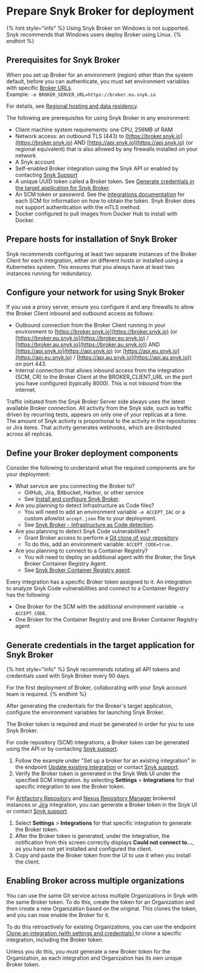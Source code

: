 # Prepare Snyk Broker for deployment

{% hint style="info" %}
Using Snyk Broker on Windows is not supported. Snyk recommends that Windows users deploy Broker using Linux.
{% endhint %}

## Prerequisites for Snyk Broker

When you set up Broker for an environment (region) other than the system default, before you can authenticate, you must set environment variables with specific [Broker URLs](../../working-with-snyk/regional-hosting-and-data-residency.md#broker-urls).\
Example: `-e BROKER_SERVER_URL=https://broker.eu.snyk.io`

For details, see [Regional hosting and data residency](https://docs.snyk.io/working-with-snyk/regional-hosting-and-data-residency).

The following are prerequisites for using Snyk Broker in any environment:

* Client machine system requirements: one CPU, 256MB of RAM
* Network access: an outbound TLS (443) to [https://broker.snyk.io](https://broker.snyk.io) AND [https://api.snyk.io](https://api.snyk.io) (or regional equivalent) that is also allowed by any firewalls installed on your network
* A Snyk account
* Self-enabled Broker integration using the Snyk API or enabled by contacting [Snyk Support](https://support.snyk.io)
* A unique UUID token called a Broker token. See [Generate credentials in the target application for Snyk Broker](prepare-snyk-broker-for-deployment.md#generate-credentials-in-the-target-application-for-snyk-broker).
* An SCM token or password. See the [integrations documentation](../../integrate-with-snyk/) for each SCM for information on how to obtain the token. Snyk Broker does not support authentication with the mTLS method.
* Docker configured to pull images from Docker Hub to install with Docker.

## Prepare hosts for installation of Snyk Broker

Snyk recommends configuring at least two separate instances of the Broker Client for each integration, either on different hosts or installed using a Kubernetes system. This ensures that you always have at least two instances running for redundancy.

## Configure your network for using Snyk Broker

If you use a proxy server, ensure you configure it and any firewalls to allow the Broker Client inbound and outbound access as follows:

* Outbound connection from the Broker Client running in your environment to [https://broker.snyk.io](https://broker.snyk.io) (or [https://broker.eu.snyk.io](https://broker.eu.snyk.io) / [https://broker.au.snyk.io](https://broker.au.snyk.io)) AND [https://api.snyk.io](https://api.snyk.io) (or [https://api.eu.snyk.io](https://api.eu.snyk.io) / [https://api.au.snyk.io](https://api.au.snyk.io)) on port 443.
* Internal connection that allows inbound access from the integration (SCM, CR) to the Broker Client at the BROKER\_CLIENT\_URL on the port you have configured (typically 8000). This is not inbound from the internet.

Traffic initiated from the Snyk Broker Server side always uses the latest available Broker connection. All activity from the Snyk side, such as traffic driven by recurring tests, appears on only one of your replicas at a time. The amount of Snyk activity is proportional to the activity in the repositories or Jira items. That activity generates webhooks, which are distributed across all replicas.

## **Define your Broker deployment components**

Consider the following to understand what the required components are for your deployment:

* What service are you connecting the Broker to?
  * GitHub, Jira, Bitbucket, Harbor, or other service
  * See [Install and configure Snyk Broker](install-and-configure-snyk-broker/).
* Are you planning to detect Infrastructure as Code files?
  * You will need to add an environment variable `-e ACCEPT_IAC` or a custom allowlist `accept.json` file to your deployment.
  * See [Snyk Broker - Infrastructure as Code detection](snyk-broker-infrastructure-as-code-detection/).
* Are you planning to detect Snyk Code vulnerabilities?
  * Grant Broker access to perform a [Git clone of your repository](git-clone-through-broker.md).
  * To do this, add an environment variable: `ACCEPT_CODE=true.`
* Are you planning to connect to a Container Registry?
  * You will need to deploy an additional agent with the Broker, the Snyk Broker Container Registry Agent.
  * See [Snyk Broker Container Registry agent](snyk-broker-container-registry-agent/).

Every integration has a specific Broker token assigned to it. An integration to analyze Snyk Code vulnerabilities and connect to a Container Registry has the following:

* One Broker for the SCM with the additional environment variable `-e ACCEPT_CODE`.
* One Broker for the Container Registry and one Broker Container Registry agent

## Generate credentials in the target application for Snyk Broker

{% hint style="info" %}
Snyk recommends rotating all API tokens and credentials used with Snyk Broker every 90 days.

For the first deployment of Broker, collaborating with your Snyk account team is required.
{% endhint %}

After generating the credentials for the Broker's target application, configure the environment variables for launching Snyk Broker.

The Broker token is required and must be generated in order for you to use Snyk Broker.

For code repository (SCM) integrations, a Broker token can be generated using the API or by contacting [Snyk support](https://support.snyk.io).

1. Follow the example under "Set up a broker for an existing integration" in the endpoint [Update existing integration](https://snyk.docs.apiary.io/#reference/integrations/integration/update-existing-integration) or contact [Snyk support](https://support.snyk.io).
2. Verify the Broker token is generated in the Snyk Web UI under the specified SCM integration. by selecting **Settings** > **Integrations** for that specific integration to see the Broker token.

For [Artifactory Repository](../../scan-with-snyk/snyk-open-source/package-repository-integrations/artifactory-package-repository-connection-setup/) and [Nexus Repository Manager](../../scan-with-snyk/snyk-open-source/package-repository-integrations/nexus-repository-manager-connection-setup/) brokered instances or [Jira](install-and-configure-snyk-broker/jira-prerequisites-and-steps-to-install-and-configure-broker/setup-broker-with-jira.md) integration, you can generate a Broker token in the Snyk UI or contact [Snyk support](https://support.snyk.io).

1. Select **Settings** > **Integrations** for that specific integration to generate the Broker token.
2. After the Broker token is generated, under the integration, the notification from this screen correctly displays **Could not connect to…**, as you have not yet installed and configured the client.
3. Copy and paste the Broker token from the UI to use it when you install the client.

## Enabling Broker across multiple organizations

You can use the same Git service across multiple Organizations in Snyk with the same Broker token. To do this, create the token for an Organization and then create a new Organization based on the original. This clones the token, and you can now enable the Broker for it.

To do this retroactively for existing Organizations, you can use the endpoint [Clone an integration (with settings and credentials) ](../../snyk-api/reference/integrations-v1.md#org-orgid-integrations-integrationid-clone)to clone a specific integration, including the Broker token.

Unless you do this, you must generate a new Broker token for the Organization, as each integration and Organization has its own unique Broker token.
